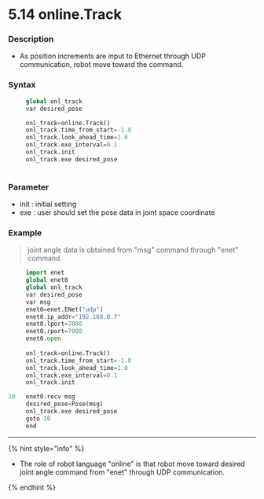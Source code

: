 ﻿# 5.14 online.Track


### Description  
* As position increments are input to Ethernet through UDP communication, robot move toward the command. 

### Syntax 
```python
     global onl_track
     var desired_pose 

     onl_track=online.Track()
     onl_track.time_from_start=-1.0
     onl_track.look_ahead_time=1.0
     onl_track.exe_interval=0.1
     onl_track.init
     onl_track.exe desired_pose
 
```

### Parameter 
* init : initial setting  
* exe  : user should set the pose data in joint space coordinate  



### Example
> joint angle data is obtained from "msg" command through "enet" command. 

```python
     import enet
     global enet0
     global onl_track
     var desired_pose
     var msg
     enet0=enet.ENet("udp")
     enet0.ip_addr="192.168.0.7"
     enet0.lport=7000
     enet0.rport=7000
     enet0.open
     
     onl_track=online.Track()
     onl_track.time_from_start=-1.0
     onl_track.look_ahead_time=1.0
     onl_track.exe_interval=0.1
     onl_track.init

10   enet0.recv msg
     desired_pose=Pose(msg)
     onl_track.exe desired_pose
     goto 10
     end 
```


--- 
{% hint style="info" %}

* The role of robot language "online" is that robot move toward desired joint angle command from "enet" through UDP communication.   

{% endhint %}
